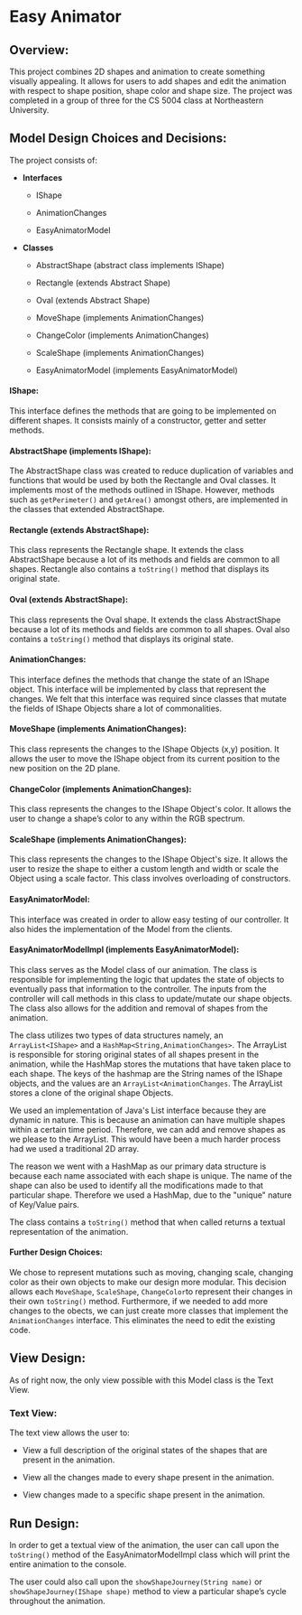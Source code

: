 # Easy Animator

## Overview: 

This project combines 2D shapes and animation to create something visually appealing. It allows for users to add shapes and edit the animation with respect to shape position, shape color and shape size. The project was completed in a group of three for the CS 5004 class at Northeastern University. 

## Model Design Choices and Decisions: 

The project consists of: 

* **Interfaces** 

  * IShape 

  * AnimationChanges 

  * EasyAnimatorModel 

* **Classes** 

   * AbstractShape (abstract class implements IShape) 

   * Rectangle (extends Abstract Shape) 

   * Oval (extends Abstract Shape) 

  * MoveShape (implements AnimationChanges) 

  * ChangeColor (implements AnimationChanges) 

  * ScaleShape (implements AnimationChanges) 

  * EasyAnimatorModel (implements EasyAnimatorModel) 
  

#### IShape:

This interface defines the methods that are going to be implemented on different shapes. It consists mainly of a constructor, getter and setter methods. 

#### AbstractShape (implements IShape): 

The AbstractShape class was created to reduce duplication of variables and functions that would be used by both the Rectangle and Oval classes. It implements most of the methods outlined in IShape. However, methods such as `getPerimeter()` and `getArea()` amongst others, are implemented in the classes that extended AbstractShape. 

#### Rectangle (extends AbstractShape):

This class represents the Rectangle shape. It extends the class AbstractShape because a lot of 
its methods and fields are common to all shapes. Rectangle also contains a `toString()` method that displays its original state. 

#### Oval (extends AbstractShape):

This class represents the Oval shape. It extends the class AbstractShape because a lot of 
its methods and fields are common to all shapes. Oval also contains a `toString()` method that displays its original state. 

#### AnimationChanges:

This interface defines the methods that change the state of an IShape object. This interface 
will be implemented by class that represent the changes. We felt that this interface was required since classes that mutate the fields of IShape Objects share a lot of commonalities.  

#### MoveShape (implements AnimationChanges):

This class represents the changes to the IShape Objects (x,y) position. It allows the user to move the 
IShape object from its current position to the new position on the 2D plane. 

#### ChangeColor (implements AnimationChanges): 

This class represents the changes to the IShape Object's color. It allows the user to change a shape’s color to any within the RGB spectrum.  

#### ScaleShape (implements AnimationChanges):

This class represents the changes to the IShape Object's size. It allows the user to resize the shape to either a custom length and width or scale the Object using a scale factor. This class involves overloading of constructors. 

#### EasyAnimatorModel: 

This interface was created in order to allow easy testing of our controller. It also hides the implementation of the Model from the clients. 

#### EasyAnimatorModelImpl (implements EasyAnimatorModel): 

This class serves as the Model class of our animation. The class is responsible for implementing the logic 
that updates the state of objects to eventually pass that information to the controller. The inputs from the controller will call methods in this class to update/mutate our shape objects. The class also allows for the addition and removal of shapes from the animation.

The class utilizes two types of data structures namely, an `ArrayList<IShape>` and a `HashMap<String,AnimationChanges>`. The ArrayList is responsible for storing original states of all shapes present in the animation, while the HashMap stores the mutations that have taken place to each shape. The keys of the hashmap are the String names of the IShape objects, and the values are an `ArrayList<AnimationChanges`. The ArrayList stores a clone of the original shape Objects.

We used an implementation of Java's List interface because they are dynamic in nature. This is because an animation can have multiple shapes within a certain time period. Therefore, we can add and remove shapes as we please to the ArrayList. This would have been a much harder process had we used a traditional 2D array. 

The reason we went with a HashMap as our primary data structure is because each name associated with each shape is unique. The name of the shape can also be used to identify all the modifications made to that particular shape. Therefore we used a HashMap, due to the "unique" nature of Key/Value pairs.

The class contains a `toString()` method that when called returns a textual representation of the animation. 

#### Further Design Choices:
We chose to represent mutations such as moving, changing scale, changing color as their own objects to make our design more modular. This decision allows each `MoveShape`, `ScaleShape`, `ChangeColor`to represent their changes in their own `toString()` method. Furthermore, if we needed to add more changes to the obects, we can just create more classes that implement the `AnimationChanges` interface. This eliminates the need to edit the existing code. 


 

## View Design: 

As of right now, the only view possible with this Model class is the Text View.  

### Text View: ### 

The text view allows the user to: 

* View a full description of the original states of the shapes that are present in the animation. 

* View all the changes made to every shape present in the animation. 

* View changes made to a specific shape present in the animation. 

 

## Run Design: 

In order to get a textual view of the animation, the user can call upon the `toString()` method of the EasyAnimatorModelImpl class which will print the entire animation to the console. 

The user could also call upon the `showShapeJourney(String name)` or `showShapeJourney(IShape shape)` method to view a particular shape’s cycle throughout the animation. 

 

 

 

 

 
